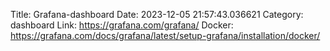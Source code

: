 Title: Grafana-dashboard
Date: 2023-12-05 21:57:43.036621
Category: dashboard
Link: https://grafana.com/grafana/
Docker: https://grafana.com/docs/grafana/latest/setup-grafana/installation/docker/

